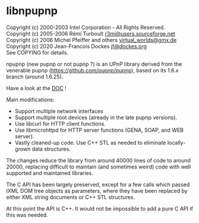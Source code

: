 # libnpupnp

Copyright (c) 2000-2003 Intel Corporation - All Rights Reserved.  
Copyright (c) 2005-2006 Rémi Turboult <r3mi@users.sourceforge.net>  
Copyright (c) 2006 Michel Pfeiffer and others <virtual_worlds@gmx.de>  
Copyright (c) 2020 Jean-Francois Dockes <jf@dockes.org>  
See COPYING for details.

npupnp (new pupnp or not pupnp ?) is an UPnP library derived from the
venerable pupnp (https://github.com/pupnp/pupnp), based on its 1.6.x
branch (around 1.6.25).

Have a look at the
[DOC](https://www.lesbonscomptes.com/upmpdcli/npupnp-doc/libnpupnp.html) !

Main modifications:

 - Support multiple network interfaces
 - Support multiple root devices (already in the late pupnp versions).
 - Use libcurl for HTTP client functions.
 - Use libmicrohttpd for HTTP server functions (GENA, SOAP, and WEB server).
 - Vastly cleaned-up code. Use C++ STL as needed to eliminate locally-grown
   data structures.

The changes reduce the library from around 40000 lines of code to around
20000, replacing difficult to maintain (and sometimes weird) code with well
supported and maintained libraries.

The C API has been largely preserved, except for a few calls which
passed IXML DOM tree objects as parameters, where they have been replaced
by either XML string documents or C++ STL structures.

At this point the API is C++. It would not be impossible to add a pure C
API if this was needed.


